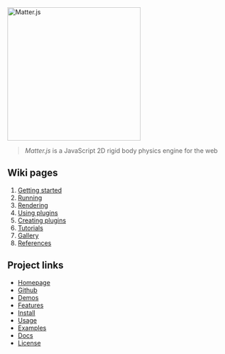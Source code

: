 <img alt="Matter.js" src="http://brm.io/matter-js/img/matter-js.svg" width="300">

> *Matter.js* is a JavaScript 2D rigid body physics engine for the web

## Wiki pages

1. [Getting started](https://github.com/liabru/matter-js/wiki/Getting-started)
1. [Running](https://github.com/liabru/matter-js/wiki/Running)
1. [Rendering](https://github.com/liabru/matter-js/wiki/Rendering)
1. [Using plugins](https://github.com/liabru/matter-js/wiki/Using-plugins)
1. [Creating plugins](https://github.com/liabru/matter-js/wiki/Creating-plugins)
1. [Tutorials](https://github.com/liabru/matter-js/wiki/Tutorials)
1. [Gallery](https://github.com/liabru/matter-js/wiki/Gallery)
1. [References](https://github.com/liabru/matter-js/wiki/References)

## Project links

- [Homepage](http://brm.io/matter-js)
- [Github](https://github.com/liabru/matter-js)
- [Demos](https://github.com/liabru/matter-js#demos)
- [Features](https://github.com/liabru/matter-js#features) 
- [Install](https://github.com/liabru/matter-js#install) 
- [Usage](https://github.com/liabru/matter-js#usage) 
- [Examples](https://github.com/liabru/matter-js#examples) 
- [Docs](https://github.com/liabru/matter-js#documentation) 
- [License](https://github.com/liabru/matter-js#license)